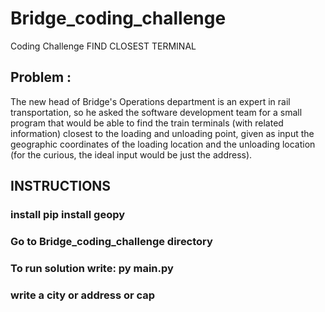 # Bridge_coding_challenge

Coding Challenge FIND CLOSEST TERMINAL

## Problem :

The new head of Bridge's Operations department is an expert in rail transportation, so he asked the
software development team for a small program that would be able to find the train terminals (with related
information) closest to the loading and unloading point, given as input the geographic coordinates of the
loading location and the unloading location (for the curious, the ideal input would be just the address).

## INSTRUCTIONS

### install pip install geopy

### Go to Bridge_coding_challenge directory

### To run solution write: py main.py

### write a city or address or cap
